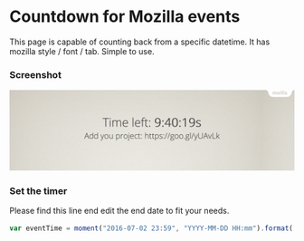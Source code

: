 # Countdown for Mozilla events
This page is capable of counting back from a specific datetime.
It has mozilla style / font / tab. Simple to use.

### Screenshot
![](https://raw.githubusercontent.com/gabrielmicko/mozilla-countdown/master/sc.png)

### Set the timer
Please find this line end edit the end date to fit your needs.
```javascript
var eventTime = moment("2016-07-02 23:59", "YYYY-MM-DD HH:mm").format('x');
```

